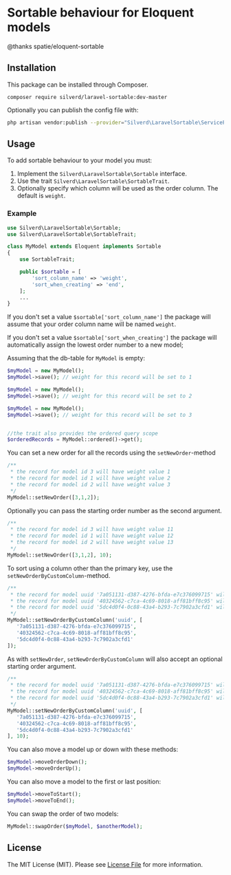 # Sortable behaviour for Eloquent models

@thanks spatie/eloquent-sortable

## Installation

This package can be installed through Composer.

```
composer require silverd/laravel-sortable:dev-master
```

Optionally you can publish the config file with:

```bash
php artisan vendor:publish --provider="Silverd\LaravelSortable\ServiceProvider"
```

## Usage

To add sortable behaviour to your model you must:
1. Implement the `Silverd\LaravelSortable\Sortable` interface.
2. Use the trait `Silverd\LaravelSortable\SortableTrait`.
3. Optionally specify which column will be used as the order column. The default is `weight`.

### Example

```php
use Silverd\LaravelSortable\Sortable;
use Silverd\LaravelSortable\SortableTrait;

class MyModel extends Eloquent implements Sortable
{
    use SortableTrait;

    public $sortable = [
        'sort_column_name' => 'weight',
        'sort_when_creating' => 'end',
    ];
    ...
}
```

If you don't set a value `$sortable['sort_column_name']` the package will assume that your order column name will be named `weight`.

If you don't set a value `$sortable['sort_when_creating']` the package will automatically assign the lowest order number to a new model;

Assuming that the db-table for `MyModel` is empty:

```php
$myModel = new MyModel();
$myModel->save(); // weight for this record will be set to 1

$myModel = new MyModel();
$myModel->save(); // weight for this record will be set to 2

$myModel = new MyModel();
$myModel->save(); // weight for this record will be set to 3


//the trait also provides the ordered query scope
$orderedRecords = MyModel::ordered()->get();
```

You can set a new order for all the records using the `setNewOrder`-method

```php
/**
 * the record for model id 3 will have weight value 1
 * the record for model id 1 will have weight value 2
 * the record for model id 2 will have weight value 3
 */
MyModel::setNewOrder([3,1,2]);
```

Optionally you can pass the starting order number as the second argument.

```php
/**
 * the record for model id 3 will have weight value 11
 * the record for model id 1 will have weight value 12
 * the record for model id 2 will have weight value 13
 */
MyModel::setNewOrder([3,1,2], 10);
```

To sort using a column other than the primary key, use the `setNewOrderByCustomColumn`-method.

```php
/**
 * the record for model uuid '7a051131-d387-4276-bfda-e7c376099715' will have weight value 1
 * the record for model uuid '40324562-c7ca-4c69-8018-aff81bff8c95' will have weight value 2
 * the record for model uuid '5dc4d0f4-0c88-43a4-b293-7c7902a3cfd1' will have weight value 3
 */
MyModel::setNewOrderByCustomColumn('uuid', [
   '7a051131-d387-4276-bfda-e7c376099715',
   '40324562-c7ca-4c69-8018-aff81bff8c95',
   '5dc4d0f4-0c88-43a4-b293-7c7902a3cfd1'
]);
```

As with `setNewOrder`, `setNewOrderByCustomColumn` will also accept an optional starting order argument.

```php
/**
 * the record for model uuid '7a051131-d387-4276-bfda-e7c376099715' will have weight value 10
 * the record for model uuid '40324562-c7ca-4c69-8018-aff81bff8c95' will have weight value 11
 * the record for model uuid '5dc4d0f4-0c88-43a4-b293-7c7902a3cfd1' will have weight value 12
 */
MyModel::setNewOrderByCustomColumn('uuid', [
   '7a051131-d387-4276-bfda-e7c376099715',
   '40324562-c7ca-4c69-8018-aff81bff8c95',
   '5dc4d0f4-0c88-43a4-b293-7c7902a3cfd1'
], 10);
```

You can also move a model up or down with these methods:

```php
$myModel->moveOrderDown();
$myModel->moveOrderUp();
```

You can also move a model to the first or last position:

```php
$myModel->moveToStart();
$myModel->moveToEnd();
```

You can swap the order of two models:

```php
MyModel::swapOrder($myModel, $anotherModel);
```

## License

The MIT License (MIT). Please see [License File](LICENSE.md) for more information.
